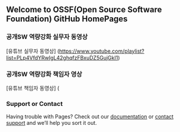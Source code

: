 ## Welcome to OSSF(Open Source Software Foundation) GitHub HomePages


### 공개SW 역량강화 실무자 동영상

[유튜브 실무자 동영상] (https://www.youtube.com/playlist?list=PLp4VfdYRwIgL42ghqfzFBxuDZ5GujGkI1)



### 공개SW 역량강화 책임자 영상


[유튜브 책임자 동영상] (

### Support or Contact

Having trouble with Pages? Check out our [documentation](https://help.github.com/categories/github-pages-basics/) or [contact support](https://github.com/contact) and we’ll help you sort it out.
